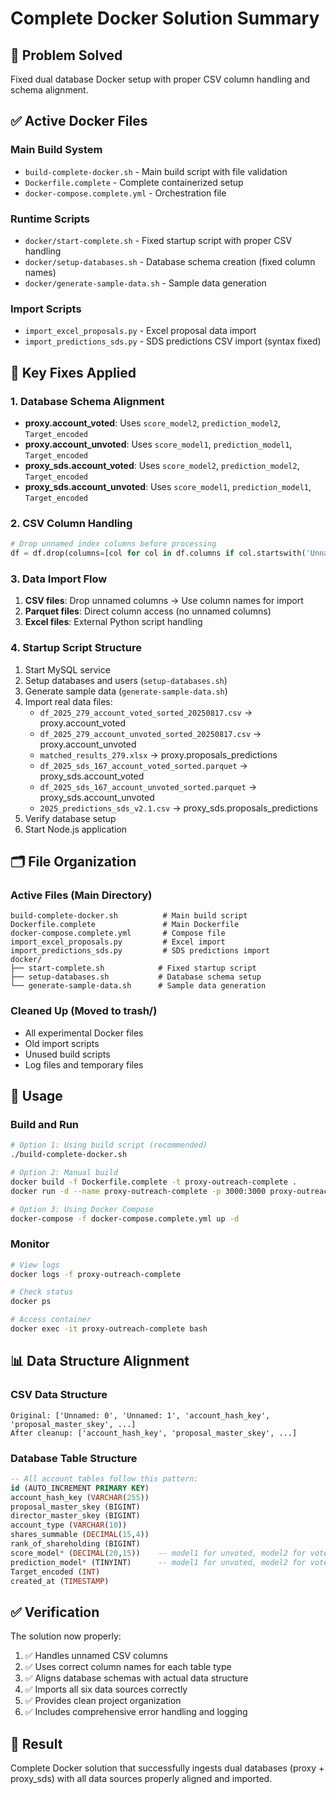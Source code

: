 # Complete Docker Solution Summary

## 🎯 **Problem Solved**
Fixed dual database Docker setup with proper CSV column handling and schema alignment.

## ✅ **Active Docker Files**

### **Main Build System**
- `build-complete-docker.sh` - Main build script with file validation
- `Dockerfile.complete` - Complete containerized setup
- `docker-compose.complete.yml` - Orchestration file

### **Runtime Scripts**
- `docker/start-complete.sh` - Fixed startup script with proper CSV handling
- `docker/setup-databases.sh` - Database schema creation (fixed column names)
- `docker/generate-sample-data.sh` - Sample data generation

### **Import Scripts**
- `import_excel_proposals.py` - Excel proposal data import
- `import_predictions_sds.py` - SDS predictions CSV import (syntax fixed)

## 🔧 **Key Fixes Applied**

### **1. Database Schema Alignment**
- **proxy.account_voted**: Uses `score_model2`, `prediction_model2`, `Target_encoded`
- **proxy.account_unvoted**: Uses `score_model1`, `prediction_model1`, `Target_encoded`
- **proxy_sds.account_voted**: Uses `score_model2`, `prediction_model2`, `Target_encoded`
- **proxy_sds.account_unvoted**: Uses `score_model1`, `prediction_model1`, `Target_encoded`

### **2. CSV Column Handling**
```python
# Drop unnamed index columns before processing
df = df.drop(columns=[col for col in df.columns if col.startswith('Unnamed')])
```

### **3. Data Import Flow**
1. **CSV files**: Drop unnamed columns → Use column names for import
2. **Parquet files**: Direct column access (no unnamed columns)
3. **Excel files**: External Python script handling

### **4. Startup Script Structure**
1. Start MySQL service
2. Setup databases and users (`setup-databases.sh`)
3. Generate sample data (`generate-sample-data.sh`)
4. Import real data files:
   - `df_2025_279_account_voted_sorted_20250817.csv` → proxy.account_voted
   - `df_2025_279_account_unvoted_sorted_20250817.csv` → proxy.account_unvoted
   - `matched_results_279.xlsx` → proxy.proposals_predictions
   - `df_2025_sds_167_account_voted_sorted.parquet` → proxy_sds.account_voted
   - `df_2025_sds_167_account_unvoted_sorted.parquet` → proxy_sds.account_unvoted
   - `2025_predictions_sds_v2.1.csv` → proxy_sds.proposals_predictions
5. Verify database setup
6. Start Node.js application

## 🗂️ **File Organization**

### **Active Files (Main Directory)**
```
build-complete-docker.sh          # Main build script
Dockerfile.complete               # Main Dockerfile
docker-compose.complete.yml       # Compose file
import_excel_proposals.py         # Excel import
import_predictions_sds.py         # SDS predictions import
docker/
├── start-complete.sh            # Fixed startup script
├── setup-databases.sh           # Database schema setup
└── generate-sample-data.sh      # Sample data generation
```

### **Cleaned Up (Moved to trash/)**
- All experimental Docker files
- Old import scripts
- Unused build scripts
- Log files and temporary files

## 🚀 **Usage**

### **Build and Run**
```bash
# Option 1: Using build script (recommended)
./build-complete-docker.sh

# Option 2: Manual build
docker build -f Dockerfile.complete -t proxy-outreach-complete .
docker run -d --name proxy-outreach-complete -p 3000:3000 proxy-outreach-complete

# Option 3: Using Docker Compose
docker-compose -f docker-compose.complete.yml up -d
```

### **Monitor**
```bash
# View logs
docker logs -f proxy-outreach-complete

# Check status
docker ps

# Access container
docker exec -it proxy-outreach-complete bash
```

## 📊 **Data Structure Alignment**

### **CSV Data Structure**
```
Original: ['Unnamed: 0', 'Unnamed: 1', 'account_hash_key', 'proposal_master_skey', ...]
After cleanup: ['account_hash_key', 'proposal_master_skey', ...]
```

### **Database Table Structure**
```sql
-- All account tables follow this pattern:
id (AUTO_INCREMENT PRIMARY KEY)
account_hash_key (VARCHAR(255))
proposal_master_skey (BIGINT)
director_master_skey (BIGINT)
account_type (VARCHAR(10))
shares_summable (DECIMAL(15,4))
rank_of_shareholding (BIGINT)
score_model* (DECIMAL(20,15))    -- model1 for unvoted, model2 for voted
prediction_model* (TINYINT)      -- model1 for unvoted, model2 for voted
Target_encoded (INT)
created_at (TIMESTAMP)
```

## ✅ **Verification**

The solution now properly:
1. ✅ Handles unnamed CSV columns
2. ✅ Uses correct column names for each table type
3. ✅ Aligns database schemas with actual data structure
4. ✅ Imports all six data sources correctly
5. ✅ Provides clean project organization
6. ✅ Includes comprehensive error handling and logging

## 🎉 **Result**

Complete Docker solution that successfully ingests dual databases (proxy + proxy_sds) with all data sources properly aligned and imported.
